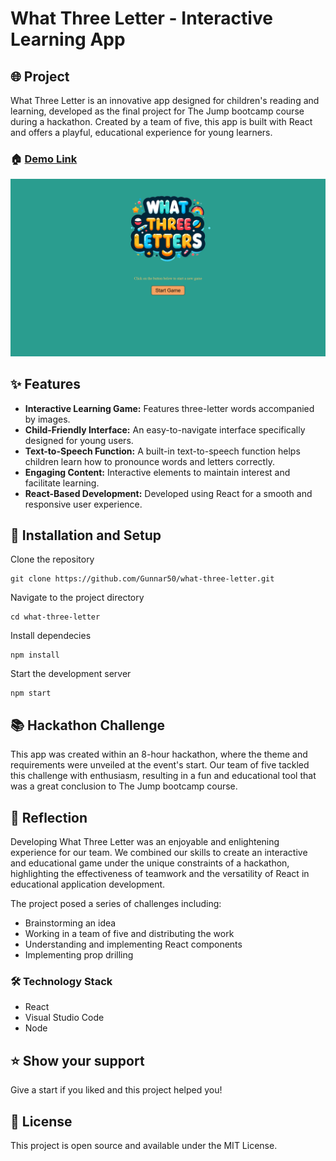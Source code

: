 # What Three Letter - Interactive Learning App

## 🌐 Project

What Three Letter is an innovative app designed for children's reading and learning, developed as the final project for The Jump bootcamp course during a hackathon. Created by a team of five, this app is built with React and offers a playful, educational experience for young learners.

### 🏠 [Demo Link](https://what-three-letters.netlify.app/)

![alt text](src/assets/image.PNG)

## ✨ Features

- **Interactive Learning Game:** Features three-letter words accompanied by images.
- **Child-Friendly Interface:** An easy-to-navigate interface specifically designed for young users.
- **Text-to-Speech Function:** A built-in text-to-speech function helps children learn how to pronounce words and letters correctly.
- **Engaging Content:** Interactive elements to maintain interest and facilitate learning.
- **React-Based Development:** Developed using React for a smooth and responsive user experience.

## 🔧 Installation and Setup

Clone the repository

```
git clone https://github.com/Gunnar50/what-three-letter.git
```

Navigate to the project directory

```
cd what-three-letter
```

Install dependecies

```
npm install
```

Start the development server

```
npm start
```

## 📚 Hackathon Challenge

This app was created within an 8-hour hackathon, where the theme and requirements were unveiled at the event's start. Our team of five tackled this challenge with enthusiasm, resulting in a fun and educational tool that was a great conclusion to The Jump bootcamp course.

## 🧠 Reflection

Developing What Three Letter was an enjoyable and enlightening experience for our team. We combined our skills to create an interactive and educational game under the unique constraints of a hackathon, highlighting the effectiveness of teamwork and the versatility of React in educational application development.

The project posed a series of challenges including:

- Brainstorming an idea
- Working in a team of five and distributing the work
- Understanding and implementing React components
- Implementing prop drilling

### 🛠️ Technology Stack

- React
- Visual Studio Code
- Node

## ⭐️ Show your support

Give a start if you liked and this project helped you!

## 📝 License

This project is open source and available under the MIT License.
